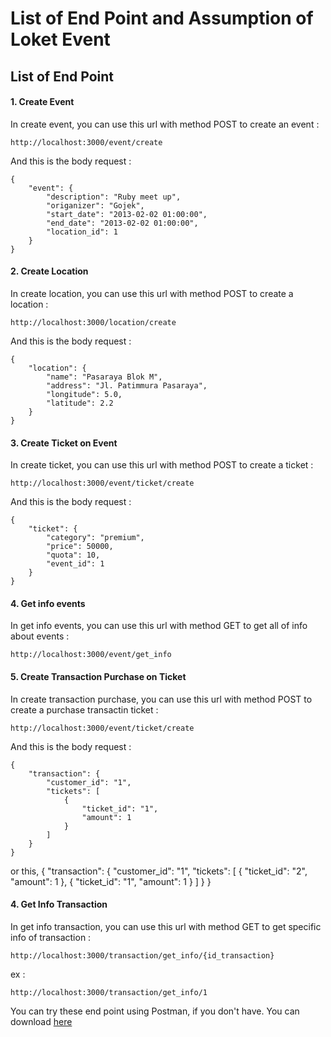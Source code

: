 # List of End Point and Assumption of Loket Event


## List of End Point

#### 1. Create Event

In create event, you can use this url with method POST to create an event :
```
http://localhost:3000/event/create
```

And this is the body request :
```
{
	"event": {
		"description": "Ruby meet up",
        "origanizer": "Gojek",
        "start_date": "2013-02-02 01:00:00",
        "end_date": "2013-02-02 01:00:00",
        "location_id": 1
    }
}
```

#### 2. Create Location

In create location, you can use this url with method POST to create a location :
```
http://localhost:3000/location/create
```

And this is the body request :
```
{
	"location": {
		"name": "Pasaraya Blok M",
		"address": "Jl. Patimmura Pasaraya",
		"longitude": 5.0,
		"latitude": 2.2
	}
}
```

#### 3. Create Ticket on Event

In create ticket, you can use this url with method POST to create a ticket :
```
http://localhost:3000/event/ticket/create
```

And this is the body request :
```
{
	"ticket": {
		"category": "premium",
		"price": 50000,
		"quota": 10,
		"event_id": 1
    }
}
```

#### 4. Get info events

In get info events, you can use this url with method GET to get all of info about events :
```
http://localhost:3000/event/get_info
```

#### 5. Create Transaction Purchase on Ticket

In create transaction purchase, you can use this url with method POST to create a purchase transactin ticket :
```
http://localhost:3000/event/ticket/create
```

And this is the body request :
```
{
	"transaction": {
		"customer_id": "1",
		"tickets": [
			{
				"ticket_id": "1",
				"amount": 1
			}
		]
	}
}
```
or this,
{
	"transaction": {
		"customer_id": "1",
		"tickets": [
			{
				"ticket_id": "2",
				"amount": 1
			},
			{
				"ticket_id": "1",
				"amount": 1
			}
		]
	}
}

#### 4. Get Info Transaction

In get info transaction, you can use this url with method GET to get specific info of transaction :
```
http://localhost:3000/transaction/get_info/{id_transaction}
```
ex :
```
http://localhost:3000/transaction/get_info/1
```

You can try these end point using Postman, if you don't have. You can download [here](https://www.getpostman.com/downloads/)
